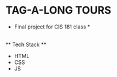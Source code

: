 # TAG-A-LONG TOURS <br/>
* Final project for CIS 181 class * <br/><br/>

** Tech Stack **<br/>
- HTML
- CSS
- JS
